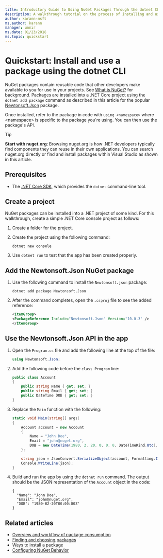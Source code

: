```yaml
---
title: Introductory Guide to Using NuGet Packages Through the dotnet CLI
description: A walkthrough tutorial on the process of installing and using a NuGet package in a .NET Core project.
author: karann-msft
ms.author: karann
manager: unnir
ms.date: 01/23/2018
ms.topic: quickstart
---
```


# Quickstart: Install and use a package using the dotnet CLI

NuGet packages contain reusable code that other developers make available to you for use in your projects. See [What is NuGet?](../What-is-NuGet.md) for background. Packages are installed into a .NET Core project using the `dotnet add package` command as described in this article for the popular [Newtonsoft.Json](https://www.nuget.org/packages/Newtonsoft.Json/) package.

Once installed, refer to the package in code with `using <namespace>` where \<namespace\> is specific to the package you're using. You can then use the package's API.

> [!Tip]
> **Start with nuget.org**: Browsing nuget.org is how .NET developers typically find components they can reuse in their own applications. You can search nuget.org directly or find and install packages within Visual Studio as shown in this article.

## Prerequisites

- The [.NET Core SDK](https://www.microsoft.com/net/download/), which provides the `dotnet` command-line tool.

## Create a project

NuGet packages can be installed into a .NET project of some kind. For this walkthrough, create a simple .NET Core console project as follows:

1. Create a folder for the project.

1. Create the project using the following command:

    ```cli
    dotnet new console
    ```

1. Use `dotnet run` to test that the app has been created properly.

## Add the Newtonsoft.Json NuGet package

1. Use the following command to install the `Newtonsoft.json` package:

    ```cli
    dotnet add package Newtonsoft.Json
    ```

2. After the command completes, open the `.csproj` file to see the added reference:

    ```xml
   <ItemGroup>
    <PackageReference Include="Newtonsoft.Json" Version="10.0.3" />
   </ItemGroup>
    ```

## Use the Newtonsoft.Json API in the app

1. Open the `Program.cs` file and add the following line at the top of the file:

    ```cs
    using Newtonsoft.Json;
    ```

1. Add the following code before the `class Program` line:

    ```cs
    public class Account
    {
        public string Name { get; set; }
        public string Email { get; set; }
        public DateTime DOB { get; set; }
    }
    ```

1. Replace the `Main` function with the following:

    ```cs
    static void Main(string[] args)
    {
        Account account = new Account
        {
            Name = "John Doe",
            Email = "john@nuget.org",
            DOB = new DateTime(1980, 2, 20, 0, 0, 0, DateTimeKind.Utc),
        };

        string json = JsonConvert.SerializeObject(account, Formatting.Indented);
        Console.WriteLine(json);
    }
    ```

1. Build and run the app by using the `dotnet run` command. The output should be the JSON representation of the `Account` object in the code:

    ```output
    {
      "Name": "John Doe",
      "Email": "john@nuget.org",
      "DOB": "1980-02-20T00:00:00Z"
    }
    ```

## Related articles

- [Overview and workflow of package consumption](../consume-packages/overview-and-workflow.md)
- [Finding and choosing packages](../consume-packages/finding-and-choosing-packages.md)
- [Ways to install a package](../consume-packages/ways-to-install-a-package.md)
- [Configuring NuGet Behavior](../consume-packages/configuring-nuget-behavior.md)
